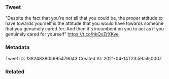 ### Tweet
"Despite the fact that you're not all that you could be, the proper attitude to have towards yourself is the attitude that you would have towards someone that you genuinely cared for. And then it's incumbent on you to act as if you genuinely cared for yourself" https://t.co/hkQvZrXKye

### Metadata
Tweet ID: 1382483805995479043
Created At: 2021-04-14T23:59:59.000Z

### Related

